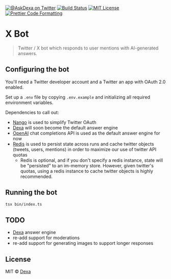<p>
  <a href="https://twitter.com/AskDexa"><img alt="@AskDexa on Twitter" src="https://img.shields.io/badge/twitter-blue" /></a>
  <a href="https://github.com/dexaai/xbot/actions/workflows/test.yml"><img alt="Build Status" src="https://github.com/dexaai/xbot/actions/workflows/main.yml/badge.svg" /></a>
  <a href="https://github.com/dexaai/xbot/blob/main/license"><img alt="MIT License" src="https://img.shields.io/badge/license-MIT-blue" /></a>
  <a href="https://prettier.io"><img alt="Prettier Code Formatting" src="https://img.shields.io/badge/code_style-prettier-brightgreen.svg" /></a>
</p>

# X Bot <!-- omit from toc -->

> Twitter / X bot which responds to user mentions with AI-generated answers.

## Configuring the bot

You'll need a Twitter developer account and a Twitter an app with OAuth 2.0 enabled.

Set up a `.env` file by copying `.env.example` and initializing all required environment variables.

Dependencies to call out:

- [Nango](https://www.nango.dev) is used to simplify Twitter OAuth
- [Dexa](https://dexa.ai) will soon become the default answer engine
- [OpenAI](https://platform.openai.com/overview) chat completions API is used as the default answer engine for now
- [Redis](https://redis.io) is used to persist state across runs and cache twitter objects (tweets, users, mentions) in order to maximize our use of twitter API quotas
  - Redis is optional, and if you don't specify a redis instance, state will be "persisted" to an im-memory store. However, given twitter's quotas, using a redis instance to cache twitter objects is highly recommended.

## Running the bot

```bash
tsx bin/index.ts
```

## TODO

- [Dexa](https://dexa.ai) answer engine
- re-add support for moderations
- re-add support for generating images to support longer responses

## License

MIT © [Dexa](https://dexa.ai)
